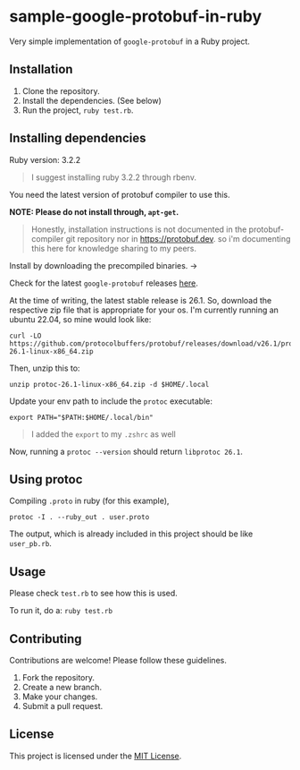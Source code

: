 # sample-google-protobuf-in-ruby

Very simple implementation of `google-protobuf` in a Ruby project.

## Installation

1. Clone the repository.
2. Install the dependencies. (See below)
3. Run the project, `ruby test.rb`.

## Installing dependencies

Ruby version: 3.2.2

> I suggest installing ruby 3.2.2 through rbenv.

You need the latest version of protobuf compiler to use this.

**NOTE: Please do not install through, `apt-get`.**

> Honestly, installation instructions is not documented in the protobuf-compiler git repository nor in https://protobuf.dev.
> so i'm documenting this here for knowledge sharing to my peers.

Install by downloading the precompiled binaries. ->

Check for the latest `google-protobuf` releases [here](https://github.com/protocolbuffers/protobuf/releases).

At the time of writing, the latest stable release is 26.1. So, download the respective zip file that is appropriate for your os.
I'm currently running an ubuntu 22.04, so mine would look like:

```
curl -LO https://github.com/protocolbuffers/protobuf/releases/download/v26.1/protoc-26.1-linux-x86_64.zip
```

Then, unzip this to:

```
unzip protoc-26.1-linux-x86_64.zip -d $HOME/.local
```

Update your env path to include the `protoc` executable:

```
export PATH="$PATH:$HOME/.local/bin"
```

> I added the `export` to my `.zshrc` as well

Now, running a `protoc --version` should return `libprotoc 26.1`.

## Using protoc

Compiling `.proto` in ruby (for this example),

```
protoc -I . --ruby_out . user.proto
```

The output, which is already included in this project should be like `user_pb.rb`.

## Usage

Please check `test.rb` to see how this is used.

To run it, do a:
`ruby test.rb`

## Contributing

Contributions are welcome! Please follow these guidelines.

1. Fork the repository.
2. Create a new branch.
3. Make your changes.
4. Submit a pull request.

## License

This project is licensed under the [MIT License](LICENSE).
